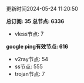 更新时间2024-05-24 11:20:50

**总订阅: 35**
**总节点: 6336**
- vless节点: 7

**google ping有效节点: 616**
- v2ray节点: 54
- ss节点: 555
- trojan节点: 7
